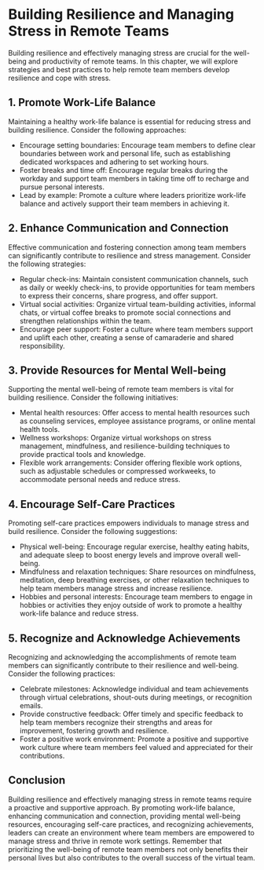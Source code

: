 # Building Resilience and Managing Stress in Remote Teams

Building resilience and effectively managing stress are crucial for the well-being and productivity of remote teams. In this chapter, we will explore strategies and best practices to help remote team members develop resilience and cope with stress.

## 1\. Promote Work-Life Balance

Maintaining a healthy work-life balance is essential for reducing stress and building resilience. Consider the following approaches:

- Encourage setting boundaries: Encourage team members to define clear boundaries between work and personal life, such as establishing dedicated workspaces and adhering to set working hours.
- Foster breaks and time off: Encourage regular breaks during the workday and support team members in taking time off to recharge and pursue personal interests.
- Lead by example: Promote a culture where leaders prioritize work-life balance and actively support their team members in achieving it.

## 2\. Enhance Communication and Connection

Effective communication and fostering connection among team members can significantly contribute to resilience and stress management. Consider the following strategies:

- Regular check-ins: Maintain consistent communication channels, such as daily or weekly check-ins, to provide opportunities for team members to express their concerns, share progress, and offer support.
- Virtual social activities: Organize virtual team-building activities, informal chats, or virtual coffee breaks to promote social connections and strengthen relationships within the team.
- Encourage peer support: Foster a culture where team members support and uplift each other, creating a sense of camaraderie and shared responsibility.

## 3\. Provide Resources for Mental Well-being

Supporting the mental well-being of remote team members is vital for building resilience. Consider the following initiatives:

- Mental health resources: Offer access to mental health resources such as counseling services, employee assistance programs, or online mental health tools.
- Wellness workshops: Organize virtual workshops on stress management, mindfulness, and resilience-building techniques to provide practical tools and knowledge.
- Flexible work arrangements: Consider offering flexible work options, such as adjustable schedules or compressed workweeks, to accommodate personal needs and reduce stress.

## 4\. Encourage Self-Care Practices

Promoting self-care practices empowers individuals to manage stress and build resilience. Consider the following suggestions:

- Physical well-being: Encourage regular exercise, healthy eating habits, and adequate sleep to boost energy levels and improve overall well-being.
- Mindfulness and relaxation techniques: Share resources on mindfulness, meditation, deep breathing exercises, or other relaxation techniques to help team members manage stress and increase resilience.
- Hobbies and personal interests: Encourage team members to engage in hobbies or activities they enjoy outside of work to promote a healthy work-life balance and reduce stress.

## 5\. Recognize and Acknowledge Achievements

Recognizing and acknowledging the accomplishments of remote team members can significantly contribute to their resilience and well-being. Consider the following practices:

- Celebrate milestones: Acknowledge individual and team achievements through virtual celebrations, shout-outs during meetings, or recognition emails.
- Provide constructive feedback: Offer timely and specific feedback to help team members recognize their strengths and areas for improvement, fostering growth and resilience.
- Foster a positive work environment: Promote a positive and supportive work culture where team members feel valued and appreciated for their contributions.

## Conclusion

Building resilience and effectively managing stress in remote teams require a proactive and supportive approach. By promoting work-life balance, enhancing communication and connection, providing mental well-being resources, encouraging self-care practices, and recognizing achievements, leaders can create an environment where team members are empowered to manage stress and thrive in remote work settings. Remember that prioritizing the well-being of remote team members not only benefits their personal lives but also contributes to the overall success of the virtual team.
